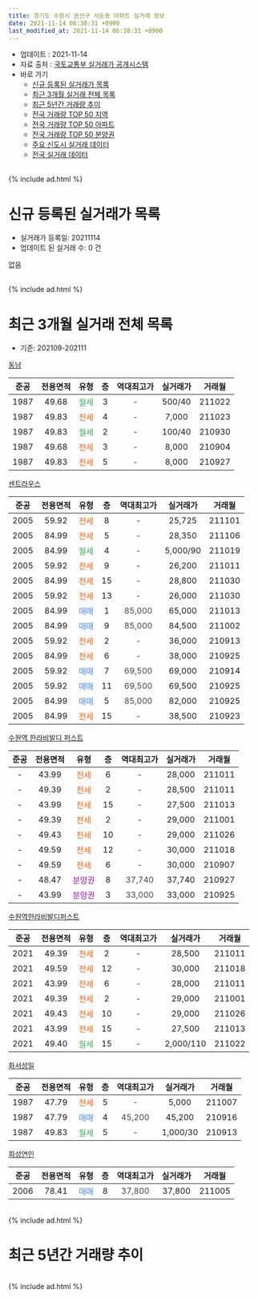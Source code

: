 ```yaml
---
title: 경기도 수원시 권선구 서둔동 아파트 실거래 정보
date: 2021-11-14 06:38:31 +0900
last_modified_at: 2021-11-14 06:38:31 +0900
---
```


* 업데이트 : 2021-11-14
* 자료 출처 : [국토교통부 실거래가 공개시스템](http://rt.molit.go.kr)
* 바로 가기
    * [신규 등록된 실거래가 목록](#신규-등록된-실거래가-목록)
    * [최근 3개월 실거래 전체 목록](#최근-3개월-실거래-전체-목록)
    * [최근 5년간 거래량 추이](#최근-5년간-거래량-추이)
    * [전국 거래량 TOP 50 지역](https://inasie.github.io/apt-trade-info/최근-3개월-전국에서-가장-거래가-많이-발생한-지역)
    * [전국 거래량 TOP 50 아파트](https://inasie.github.io/apt-trade-info/최근-3개월-전국에서-가장-거래가-많이-발생한-아파트)
    * [전국 거래량 TOP 50 분양권](https://inasie.github.io/apt-trade-info/최근-3개월-전국에서-가장-거래가-많이-발생한-분양권)
    * [주요 신도시 실거래 데이터](https://inasie.github.io/apt-trade-info/주요-신도시)
    * [전국 실거래 데이터](https://inasie.github.io/apt-trade-info/전국)
<br>
{% include ad.html %}
<br>

# 신규 등록된 실거래가 목록
* 실거래가 등록일: 20211114
* 업데이트 된 실거래 수: 0 건

없음

<br>
{% include ad.html %}
<br>

# 최근 3개월 실거래 전체 목록
* 기준: 202109-202111


[동남](https://search.naver.com/search.naver?query=%EA%B2%BD%EA%B8%B0%EB%8F%84+%EC%88%98%EC%9B%90%EC%8B%9C+%EA%B6%8C%EC%84%A0%EA%B5%AC+%EC%84%9C%EB%91%94%EB%8F%99+%EB%8F%99%EB%82%A8)

|준공|전용면적|유형|층|역대최고가|실거래가|거래월|
|:---:|:---:|:---:|:---:|:---:|:---:|:---:|
|1987|49.68|<span style="color:#34a853">월세</span>|3|<span style="color:#444444">-</span>|500/40|211022|
|1987|49.83|<span style="color:#ff5a00">전세</span>|4|<span style="color:#444444">-</span>|7,000|211023|
|1987|49.83|<span style="color:#34a853">월세</span>|2|<span style="color:#444444">-</span>|100/40|210930|
|1987|49.68|<span style="color:#ff5a00">전세</span>|3|<span style="color:#444444">-</span>|8,000|210904|
|1987|49.83|<span style="color:#ff5a00">전세</span>|5|<span style="color:#444444">-</span>|8,000|210927|

[센트라우스](https://search.naver.com/search.naver?query=%EA%B2%BD%EA%B8%B0%EB%8F%84+%EC%88%98%EC%9B%90%EC%8B%9C+%EA%B6%8C%EC%84%A0%EA%B5%AC+%EC%84%9C%EB%91%94%EB%8F%99+%EC%84%BC%ED%8A%B8%EB%9D%BC%EC%9A%B0%EC%8A%A4)

|준공|전용면적|유형|층|역대최고가|실거래가|거래월|
|:---:|:---:|:---:|:---:|:---:|:---:|:---:|
|2005|59.92|<span style="color:#ff5a00">전세</span>|8|<span style="color:#444444">-</span>|25,725|211101|
|2005|84.99|<span style="color:#ff5a00">전세</span>|5|<span style="color:#444444">-</span>|28,350|211106|
|2005|84.99|<span style="color:#34a853">월세</span>|4|<span style="color:#444444">-</span>|5,000/90|211019|
|2005|59.92|<span style="color:#ff5a00">전세</span>|9|<span style="color:#444444">-</span>|26,200|211011|
|2005|84.99|<span style="color:#ff5a00">전세</span>|15|<span style="color:#444444">-</span>|28,800|211030|
|2005|59.92|<span style="color:#ff5a00">전세</span>|13|<span style="color:#444444">-</span>|26,000|211030|
|2005|84.99|<span style="color:#4285f3">매매</span>|1|<span style="color:#444444">85,000</span>|65,000|211013|
|2005|84.99|<span style="color:#4285f3">매매</span>|9|<span style="color:#444444">85,000</span>|84,500|211002|
|2005|59.92|<span style="color:#ff5a00">전세</span>|2|<span style="color:#444444">-</span>|36,000|210913|
|2005|84.99|<span style="color:#ff5a00">전세</span>|6|<span style="color:#444444">-</span>|38,000|210925|
|2005|59.92|<span style="color:#4285f3">매매</span>|7|<span style="color:#444444">69,500</span>|69,000|210914|
|2005|59.92|<span style="color:#4285f3">매매</span>|11|<span style="color:#444444">69,500</span>|69,500|210925|
|2005|84.99|<span style="color:#4285f3">매매</span>|5|<span style="color:#444444">85,000</span>|82,000|210925|
|2005|84.99|<span style="color:#ff5a00">전세</span>|15|<span style="color:#444444">-</span>|38,500|210923|

[수원역 한라비발디 퍼스트](https://search.naver.com/search.naver?query=%EA%B2%BD%EA%B8%B0%EB%8F%84+%EC%88%98%EC%9B%90%EC%8B%9C+%EA%B6%8C%EC%84%A0%EA%B5%AC+%EC%84%9C%EB%91%94%EB%8F%99+%EC%88%98%EC%9B%90%EC%97%AD+%ED%95%9C%EB%9D%BC%EB%B9%84%EB%B0%9C%EB%94%94+%ED%8D%BC%EC%8A%A4%ED%8A%B8)

|준공|전용면적|유형|층|역대최고가|실거래가|거래월|
|:---:|:---:|:---:|:---:|:---:|:---:|:---:|
|-|43.99|<span style="color:#ff5a00">전세</span>|6|<span style="color:#444444">-</span>|28,000|211011|
|-|49.39|<span style="color:#ff5a00">전세</span>|2|<span style="color:#444444">-</span>|28,500|211011|
|-|43.99|<span style="color:#ff5a00">전세</span>|15|<span style="color:#444444">-</span>|27,500|211013|
|-|49.39|<span style="color:#ff5a00">전세</span>|2|<span style="color:#444444">-</span>|29,000|211001|
|-|49.43|<span style="color:#ff5a00">전세</span>|10|<span style="color:#444444">-</span>|29,000|211026|
|-|49.59|<span style="color:#ff5a00">전세</span>|12|<span style="color:#444444">-</span>|30,000|211018|
|-|49.59|<span style="color:#ff5a00">전세</span>|6|<span style="color:#444444">-</span>|30,000|210907|
|-|48.47|<span style="color:#9C11A5">분양권</span>|8|<span style="color:#444444">37,740</span>|37,740|210927|
|-|43.99|<span style="color:#9C11A5">분양권</span>|3|<span style="color:#444444">33,000</span>|33,000|210925|

[수원역한라비발디퍼스트](https://search.naver.com/search.naver?query=%EA%B2%BD%EA%B8%B0%EB%8F%84+%EC%88%98%EC%9B%90%EC%8B%9C+%EA%B6%8C%EC%84%A0%EA%B5%AC+%EC%84%9C%EB%91%94%EB%8F%99+%EC%88%98%EC%9B%90%EC%97%AD%ED%95%9C%EB%9D%BC%EB%B9%84%EB%B0%9C%EB%94%94%ED%8D%BC%EC%8A%A4%ED%8A%B8)

|준공|전용면적|유형|층|역대최고가|실거래가|거래월|
|:---:|:---:|:---:|:---:|:---:|:---:|:---:|
|2021|49.39|<span style="color:#ff5a00">전세</span>|2|<span style="color:#444444">-</span>|28,500|211011|
|2021|49.59|<span style="color:#ff5a00">전세</span>|12|<span style="color:#444444">-</span>|30,000|211018|
|2021|43.99|<span style="color:#ff5a00">전세</span>|6|<span style="color:#444444">-</span>|28,000|211011|
|2021|49.39|<span style="color:#ff5a00">전세</span>|2|<span style="color:#444444">-</span>|29,000|211001|
|2021|49.43|<span style="color:#ff5a00">전세</span>|10|<span style="color:#444444">-</span>|29,000|211026|
|2021|43.99|<span style="color:#ff5a00">전세</span>|15|<span style="color:#444444">-</span>|27,500|211013|
|2021|49.40|<span style="color:#34a853">월세</span>|15|<span style="color:#444444">-</span>|2,000/110|211022|

[화서성일](https://search.naver.com/search.naver?query=%EA%B2%BD%EA%B8%B0%EB%8F%84+%EC%88%98%EC%9B%90%EC%8B%9C+%EA%B6%8C%EC%84%A0%EA%B5%AC+%EC%84%9C%EB%91%94%EB%8F%99+%ED%99%94%EC%84%9C%EC%84%B1%EC%9D%BC)

|준공|전용면적|유형|층|역대최고가|실거래가|거래월|
|:---:|:---:|:---:|:---:|:---:|:---:|:---:|
|1987|47.79|<span style="color:#ff5a00">전세</span>|5|<span style="color:#444444">-</span>|5,000|211007|
|1987|47.79|<span style="color:#4285f3">매매</span>|4|<span style="color:#444444">45,200</span>|45,200|210916|
|1987|49.83|<span style="color:#34a853">월세</span>|5|<span style="color:#444444">-</span>|1,000/30|210913|

[희성연인](https://search.naver.com/search.naver?query=%EA%B2%BD%EA%B8%B0%EB%8F%84+%EC%88%98%EC%9B%90%EC%8B%9C+%EA%B6%8C%EC%84%A0%EA%B5%AC+%EC%84%9C%EB%91%94%EB%8F%99+%ED%9D%AC%EC%84%B1%EC%97%B0%EC%9D%B8)

|준공|전용면적|유형|층|역대최고가|실거래가|거래월|
|:---:|:---:|:---:|:---:|:---:|:---:|:---:|
|2006|78.41|<span style="color:#4285f3">매매</span>|8|<span style="color:#444444">37,800</span>|37,800|211005|


<br>
{% include ad.html %}
<br>

# 최근 5년간 거래량 추이


<div style="width:100%;">
    <canvas id="deal_progress" height="200"></canvas>
</div>

<script>
new Chart(document.getElementById("deal_progress"), {
    type: 'line',
    data: {
        labels: ['201611','201612','201701','201702','201703','201704','201705','201706','201707','201708','201709','201710','201711','201712','201801','201802','201803','201804','201805','201806','201807','201808','201809','201810','201811','201812','201901','201902','201903','201904','201905','201906','201907','201908','201909','201910','201911','201912','202001','202002','202003','202004','202005','202006','202007','202008','202009','202010','202011','202012','202101','202102','202103','202104','202105','202106','202107','202108','202109','202110','202111'],
        datasets: [{
            label: '매매',
            pointRadius: 1,
            data: [12, 8, 11, 9, 15, 13, 13, 18, 21, 13, 17, 9, 17, 11, 9, 18, 15, 17, 15, 17, 14, 11, 17, 26, 14, 7, 6, 11, 14, 10, 17, 18, 10, 10, 17, 33, 37, 27, 24, 53, 9, 5, 8, 25, 16, 10, 4, 5, 10, 20, 19, 12, 13, 14, 8, 4, 22, 8, 6, 3, 0],
            borderColor: "rgba(255, 201, 14, 1)",
            backgroundColor: "rgba(255, 201, 14, 0.5)",
            fill: false,
            lineTension: 0
        },{
            label: '전월세',
            pointRadius: 1,
            data: [6, 10, 6, 18, 13, 6, 9, 8, 12, 11, 5, 11, 9, 14, 6, 13, 13, 13, 12, 4, 11, 5, 11, 12, 7, 8, 10, 16, 15, 12, 11, 14, 13, 9, 5, 14, 11, 13, 15, 25, 15, 11, 13, 14, 12, 14, 11, 9, 5, 13, 16, 13, 18, 32, 20, 14, 43, 25, 8, 20, 2],
            borderColor: "rgba(0, 141, 185, 1)",
            backgroundColor: "rgba(0, 141, 185, 0.5)",
            fill: false,
            lineTension: 0
        }
        ]
    },
    options: {
        responsive: true,
        title: {
            display: false
        },
        tooltips: {
            mode: 'index',
            intersect: false
        },
        hover: {
            mode: 'nearest',
            intersect: true
        },
        scales: {
            xAxes: [{
                display: true,
                scaleLabel: {
                    display: true,
                    labelString: '년/월'
                }
            }],
            yAxes: [{
                display: true,
                ticks: {
                    suggestedMin: 0,
                },
                scaleLabel: {
                    display: true,
                    labelString: '실거래 수'
                }
            }]
        }
    }
});

</script>


<br>
{% include ad.html %}
<br>

